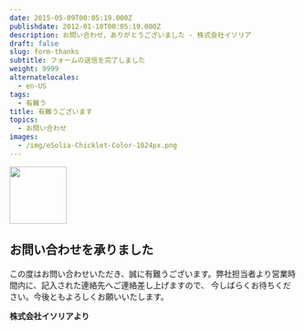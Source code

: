 ```yaml
---
date: 2015-05-09T00:05:19.000Z
publishdate: 2012-01-10T00:05:19.000Z
description: お問い合わせ、ありがとうございました - 株式会社イソリア
draft: false
slug: form-thanks
subtitle: フォームの送信を完了しました
weight: 9999
alternatelocales:
  - en-US
tags:
  - 有難う
title: 有難うございます
topics:
  - お問い合わせ
images:
  - /img/eSolia-Chicklet-Color-1024px.png
---
```


<div class="image-container">
<img class="materialboxed right responsive-img" data-caption="Security vs Convenience" width="100" src="/img/eSolia-Chicklet-Color-1024px.png">
</div>

## お問い合わせを承りました

この度はお問い合わせいただき、誠に有難うございます。弊社担当者より営業時間内に、記入された連絡先へご連絡差し上げますので、
今しばらくお待ちください。今後ともよろしくお願いいたします。

**株式会社イソリアより**
